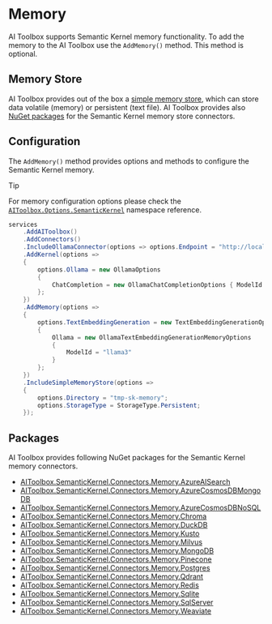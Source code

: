 # Memory

AI Toolbox supports Semantic Kernel memory functionality. To add the memory to the AI Toolbox use the `AddMemory()` method. This method is optional.

## Memory Store

AI Toolbox provides out of the box a [simple memory store](/api/AIToolbox.SemanticKernel.Memory.SimpleMemoryStore.html), which can store data volatile (memory) or persistent (text file). AI Toolbox provides also [NuGet packages](#packages) for the Semantic Kernel memory store connectors.

## Configuration

The `AddMemory()` method provides options and methods to configure the Semantic Kernel memory.

> [!TIP]
> For memory configuration options please check the [`AIToolbox.Options.SemanticKernel`](/api/AIToolbox.Options.SemanticKernel.html) namespace reference.

```csharp
services
    .AddAIToolbox()
    .AddConnectors()
    .IncludeOllamaConnector(options => options.Endpoint = "http://localhost:11434")
    .AddKernel(options =>
    {
        options.Ollama = new OllamaOptions
        {
            ChatCompletion = new OllamaChatCompletionOptions { ModelId = "llama3" }
        };
    })
    .AddMemory(options =>
    {
        options.TextEmbeddingGeneration = new TextEmbeddingGenerationOptions
        {
            Ollama = new OllamaTextEmbeddingGenerationMemoryOptions
            {
                ModelId = "llama3"
            }
        };
    })
    .IncludeSimpleMemoryStore(options =>
    {
        options.Directory = "tmp-sk-memory";
        options.StorageType = StorageType.Persistent;
    });
```

## Packages

AI Toolbox provides following NuGet packages for the Semantic Kernel memory connectors.

- [AIToolbox.SemanticKernel.Connectors.Memory.AzureAISearch](https://www.nuget.org/packages/AIToolbox.SemanticKernel.Connectors.Memory.AzureAISearch)
- [AIToolbox.SemanticKernel.Connectors.Memory.AzureCosmosDBMongoDB](https://www.nuget.org/packages/AIToolbox.SemanticKernel.Connectors.Memory.AzureCosmosDBMongoDB)
- [AIToolbox.SemanticKernel.Connectors.Memory.AzureCosmosDBNoSQL](https://www.nuget.org/packages/AIToolbox.SemanticKernel.Connectors.Memory.AzureCosmosDBNoSQL)
- [AIToolbox.SemanticKernel.Connectors.Memory.Chroma](https://www.nuget.org/packages/AIToolbox.SemanticKernel.Connectors.Memory.Chroma)
- [AIToolbox.SemanticKernel.Connectors.Memory.DuckDB](https://www.nuget.org/packages/AIToolbox.SemanticKernel.Connectors.Memory.DuckDB)
- [AIToolbox.SemanticKernel.Connectors.Memory.Kusto](https://www.nuget.org/packages/AIToolbox.SemanticKernel.Connectors.Memory.Kusto)
- [AIToolbox.SemanticKernel.Connectors.Memory.Milvus](https://www.nuget.org/packages/AIToolbox.SemanticKernel.Connectors.Memory.Milvus)
- [AIToolbox.SemanticKernel.Connectors.Memory.MongoDB](https://www.nuget.org/packages/AIToolbox.SemanticKernel.Connectors.Memory.MongoDB)
- [AIToolbox.SemanticKernel.Connectors.Memory.Pinecone](https://www.nuget.org/packages/AIToolbox.SemanticKernel.Connectors.Memory.Pinecone)
- [AIToolbox.SemanticKernel.Connectors.Memory.Postgres](https://www.nuget.org/packages/AIToolbox.SemanticKernel.Connectors.Memory.Postgres)
- [AIToolbox.SemanticKernel.Connectors.Memory.Qdrant](https://www.nuget.org/packages/AIToolbox.SemanticKernel.Connectors.Memory.Qdrant)
- [AIToolbox.SemanticKernel.Connectors.Memory.Redis](https://www.nuget.org/packages/AIToolbox.SemanticKernel.Connectors.Memory.Redis)
- [AIToolbox.SemanticKernel.Connectors.Memory.Sqlite](https://www.nuget.org/packages/AIToolbox.SemanticKernel.Connectors.Memory.Sqlite)
- [AIToolbox.SemanticKernel.Connectors.Memory.SqlServer](https://www.nuget.org/packages/AIToolbox.SemanticKernel.Connectors.Memory.SqlServer)
- [AIToolbox.SemanticKernel.Connectors.Memory.Weaviate](https://www.nuget.org/packages/AIToolbox.SemanticKernel.Connectors.Memory.Weaviate)
